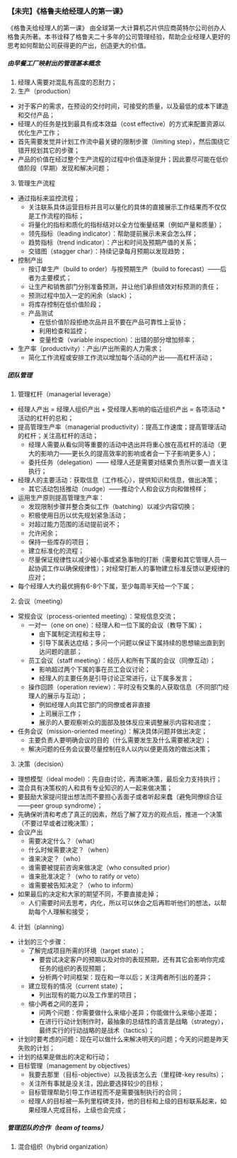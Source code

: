 ### 【未完】《格鲁夫给经理人的第一课》

《格鲁夫给经理人的第一课》 由全球第一大计算机芯片供应商英特尔公司创办人格鲁夫所著。本书诠释了格鲁夫二十多年的公司管理经验，帮助企业经理人更好的思考如何帮助公司获得更的产出，创造更大的价值。

##### 由早餐工厂映射出的管理基本概念
1. 经理人需要对混乱有高度的忍耐力；
2. 生产（production）
  - 对于客户的需求，在预设的交付时间，可接受的质量，以及最低的成本下建造和交付产品；
  - 经理人的任务是找到最具有成本效益（cost effective）的方式来配置资源以优化生产工作；
  - 首先需要发觉并计划工作流中最关键的限制步骤（limiting step），然后围绕它错开规划其它的步骤；
  - 产品的价值在经过整个生产流程的过程中价值逐渐提升；因此要尽可能在低价值阶段（早期）发现和解决问题；
3. 管理生产流程
  - 通过指标来监控流程；
    - 关注联系具体运营目标并且可以量化的具体的直接展示工作结果而不仅仅是工作流程的指标；
    - 将量化的指标和质化的指标结对以全方位衡量结果（例如产量和质量）；
    - 领先指标（leading indicator）：帮助提前展示未来会怎么样；
    - 趋势指标（trend indicator）：产出和时间及预期产值的关系；
    - 交错图（stagger char）：持续记录每月预期以发现趋势；
  - 控制产出
    - 按订单生产（build to order）与按预期生产（build to forecast）——后者为主要模式；
    - 让生产和销售部门分别准备预测，并让他们承担绩效对标预测的责任；
    - 预测过程中加入一定的闲余（slack）；
    - 将库存控制在低价值阶段；
    - 产品测试
      - 在低价值阶段拒绝次品并且不要在产品可靠性上妥协；
      - 利用检查和监控；
      - 变量检查（variable inspection）：出错的部分增加频率；
  - 生产率（productivity）：产出/产出所需的人力需求；
    - 简化工作流程或安排工作流以增加每个活动的产出——高杠杆活动；


##### 团队管理
1. 管理杠杆（managerial leverage）
  - 经理人产出 = 经理人组织产出 + 受经理人影响的临近组织产出 = 各项活动 * 活动的杠杆的总和；
  - 提高管理生产率（managerial productivity）：提高工作速度；提高管理活动的杠杆；关注高杠杆的活动；
    - 经理人需要从看似同等重要的活动中选出并将重心放在高杠杆的活动（更大的影响力——更长久的提高效率的影响或者会一下子影响更多人）；
    - 委托任务（delegation）—— 经理人还是需要对结果负责所以要一直关注执行；
  - 经理人的主要活动：获取信息（工作核心），提供知识和信息，做出决策；
    - 其它活动包括推动（nudge）——推动个人和会议方向和做榜样；
  - 运用生产原则提高管理生产率：
    - 发现限制步骤并整合类似工作（batching）以减少内容切换；
    - 积极使用日历以优先规划紧急活动；
    - 对超过能力范围的活动提前说不；
    - 允许闲余；
    - 保持一些库存的项目；
    - 建立标准化的流程；
    - 尽量保证规律性以减少被小事或紧急事物的打断（需要和其它管理人员一起协调工作以确保规律性）；对经常打断人的事物建立标准反馈以更规律的应对；
  - 每个经理人大约最优拥有6-8个下属，至少每周半天给一个下属；

2. 会议（meeting）
  - 常规会议（process-oriented meeting）：常规信息交流；
    - 一对一（one on one）：经理人和一位下属的会议（教导下属）；
      - 由下属制定流程和主导；
      - 引导下属表达症结；多问一个问题以保证下属持续的思想输出直到到达问题的底部；
    - 员工会议（staff meeting）：经历人和所有下属的会议（同僚互动）；
      - 影响超过两个下属的事在员工会议讨论；
      - 经理人的主要任务是引导讨论正常进行，让下属多发言；
    - 操作回顾（operation review）：平时没有交集的人获取信息（不同部门经理人的展示与互动）；
      - 例如经理人向其它部门的同僚或者非直接
      - 上司展示工作；
      - 展示的人要观察听众的面部及肢体反应来调整展示内容和进度；
  - 任务会议（mission-oriented meeting）：解决具体问题并做出决定；
    - 主要负责人要明确会议的目的（什么需要发生及什么需要被决定）；
    - 解决问题的任务会议要尽量控制在8人以内以便更高效的做出决策；

3. 决策（decision）
  - 理想模型（ideal model）：先自由讨论，再清晰决策，最后全力支持执行；
  - 混合具有决策权的人和具有专业知识的人一起来做决策；
  - 要鼓励大家提问提出想法而不要担心丢面子或者听起来蠢（避免同僚综合征——peer group syndrome）；
  - 先确保听清和考虑了真正的因素，然后了解了双方的观点后，推进一个决策（不要过早或者过晚决策）；
  - 会议产出
    - 需要决定什么？（what）
    - 什么时候需要决定？（when）
    - 谁来决定？（who）
    - 谁需要被提前咨询来做决定（who consulted prior）
    - 谁来批准决定？（who to ratify or veto）
    - 谁需要被告知决定？（who to inform）
  - 如果最后的决定和大家的期望不同，不要直接走掉；
    - 人们需要时间去思考，内化，所以可以休会之后再聆听他们的想法，以帮助每个人理解和接受；

4. 计划（planning）
  - 计划的三个步骤：
    - 了解完成项目所需的环境（target state）；
      - 要尝试决定客户的预期以及对你的表现预期，还有其它会影响你完成任务的组织的表现预期；
      - 分析两个时间框架：现在和一年以后；关注两者所引出的差异；
    - 建立现有的情况（current state）；
      - 列出现有的能力以及工作里的项目；
    - 缩小两者之间的差异；
      - 问两个问题：你需要做什么来缩小差异；你能做什么来缩小差距；
      - 在进行行动计划制作时，最抽象的总结性的语言是战略（strategy），最终实行的行动战略的是战术（tactics）；
  - 计划时要考虑的问题：现在可以做什么来解决明天的问题；今天的问题是昨天失败的计划；
  - 计划的结果是做出的决定和行动；
  - 目标管理（management by objectives）
    - 我要去那里（目标-objective）以及我该怎么去（里程碑-key results）；
    - 关注所有事就是没关注，因此要选择较少的目标；
    - 目标管理帮助引导工作进程而不是需要强制执行的合同；
    - 经理人的目标被一系列里程碑支持，他的目标和上级的目标联系起来，如果经理人完成目标，上级也会完成；


##### 管理团队的合作（team of teams）
1. 混合组织（hybrid organization）
